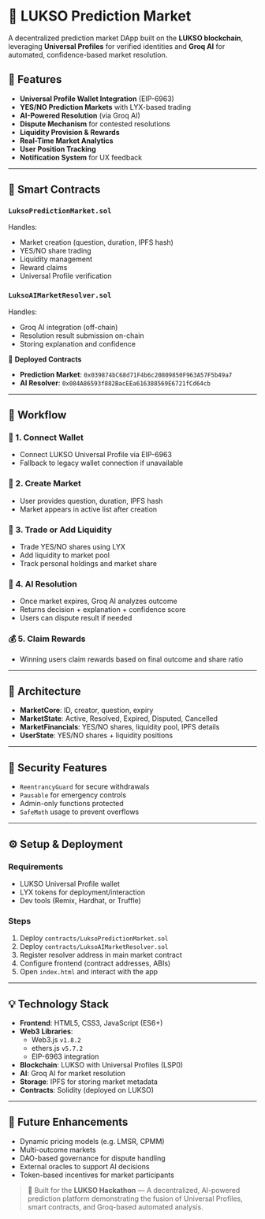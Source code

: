 # 🔮 LUKSO Prediction Market

A decentralized prediction market DApp built on the **LUKSO blockchain**, leveraging **Universal Profiles** for verified identities and **Groq AI** for automated, confidence-based market resolution.


## 🚀 Features

- **Universal Profile Wallet Integration** (EIP-6963)
- **YES/NO Prediction Markets** with LYX-based trading
- **AI-Powered Resolution** (via Groq AI)
- **Dispute Mechanism** for contested resolutions
- **Liquidity Provision & Rewards**
- **Real-Time Market Analytics**
- **User Position Tracking**
- **Notification System** for UX feedback

---

## 🧠 Smart Contracts

### `LuksoPredictionMarket.sol`
Handles:
- Market creation (question, duration, IPFS hash)
- YES/NO share trading
- Liquidity management
- Reward claims
- Universal Profile verification

### `LuksoAIMarketResolver.sol`
Handles:
- Groq AI integration (off-chain)
- Resolution result submission on-chain
- Storing explanation and confidence

📍 **Deployed Contracts**
- **Prediction Market**: `0x039874bC68d71F4b6c20809850F963A57F5b49a7`
- **AI Resolver**: `0x084A86593f882BacEEa616388569E6721fCd64cb`

---

## 🔄 Workflow

### 🔌 1. Connect Wallet
- Connect LUKSO Universal Profile via EIP-6963
- Fallback to legacy wallet connection if unavailable

### 🧾 2. Create Market
- User provides question, duration, IPFS hash
- Market appears in active list after creation

### 💱 3. Trade or Add Liquidity
- Trade YES/NO shares using LYX
- Add liquidity to market pool
- Track personal holdings and market share

### 🤖 4. AI Resolution
- Once market expires, Groq AI analyzes outcome
- Returns decision + explanation + confidence score
- Users can dispute result if needed

### 💰 5. Claim Rewards
- Winning users claim rewards based on final outcome and share ratio

---

## 🧱 Architecture

- **MarketCore**: ID, creator, question, expiry
- **MarketState**: Active, Resolved, Expired, Disputed, Cancelled
- **MarketFinancials**: YES/NO shares, liquidity pool, IPFS details
- **UserState**: YES/NO shares + liquidity positions

---

## 🔐 Security Features

- `ReentrancyGuard` for secure withdrawals
- `Pausable` for emergency controls
- Admin-only functions protected
- `SafeMath` usage to prevent overflows

---

## ⚙️ Setup & Deployment

### Requirements
- LUKSO Universal Profile wallet
- LYX tokens for deployment/interaction
- Dev tools (Remix, Hardhat, or Truffle)

### Steps
1. Deploy `contracts/LuksoPredictionMarket.sol`
2. Deploy `contracts/LuksoAIMarketResolver.sol`
3. Register resolver address in main market contract
4. Configure frontend (contract addresses, ABIs)
5. Open `index.html` and interact with the app

---

## 💡 Technology Stack

- **Frontend**: HTML5, CSS3, JavaScript (ES6+)
- **Web3 Libraries**: 
  - Web3.js `v1.8.2`
  - ethers.js `v5.7.2`
  - EIP-6963 integration
- **Blockchain**: LUKSO with Universal Profiles (LSP0)
- **AI**: Groq AI for market resolution
- **Storage**: IPFS for storing market metadata
- **Contracts**: Solidity (deployed on LUKSO)

---

## 🔭 Future Enhancements

- Dynamic pricing models (e.g. LMSR, CPMM)
- Multi-outcome markets
- DAO-based governance for dispute handling
- External oracles to support AI decisions
- Token-based incentives for market participants


> 🏁 Built for the **LUKSO Hackathon** — A decentralized, AI-powered prediction platform demonstrating the fusion of Universal Profiles, smart contracts, and Groq-based automated analysis.
